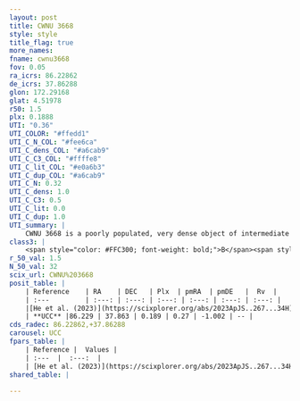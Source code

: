 ```yaml
---
layout: post
title: CWNU 3668
style: style
title_flag: true
more_names: 
fname: cwnu3668
fov: 0.05
ra_icrs: 86.22862
de_icrs: 37.86288
glon: 172.29168
glat: 4.51978
r50: 1.5
plx: 0.1888
UTI: "0.36"
UTI_COLOR: "#ffedd1"
UTI_C_N_COL: "#fee6ca"
UTI_C_dens_COL: "#a6cab9"
UTI_C_C3_COL: "#ffffe8"
UTI_C_lit_COL: "#e0a6b3"
UTI_C_dup_COL: "#a6cab9"
UTI_C_N: 0.32
UTI_C_dens: 1.0
UTI_C_C3: 0.5
UTI_C_lit: 0.0
UTI_C_dup: 1.0
UTI_summary: |
    CWNU 3668 is a poorly populated, very dense object of intermediate C3 quality. It was recently reported in the literature.
class3: |
    <span style="color: #FFC300; font-weight: bold;">B</span><span style="color: #FFC300; font-weight: bold;">B</span>
r_50_val: 1.5
N_50_val: 32
scix_url: CWNU%203668
posit_table: |
    | Reference    | RA    | DEC   | Plx  | pmRA  | pmDE   |  Rv  |
    | :---         | :---: | :---: | :---: | :---: | :---: | :---: |
    |[He et al. (2023)](https://scixplorer.org/abs/2023ApJS..267...34H) | 86.227 | 37.862 | 0.197 | 0.308 | -1.007 | -- |
    | **UCC** |86.229 | 37.863 | 0.189 | 0.27 | -1.002 | -- | 
cds_radec: 86.22862,+37.86288
carousel: UCC
fpars_table: |
    | Reference |  Values |
    | :---  |  :---:  |
    | [He et al. (2023)](https://scixplorer.org/abs/2023ApJS..267...34H) | `A0=1.0, m-M=14.05, logA=6.7` |
shared_table: |
    
---
```


